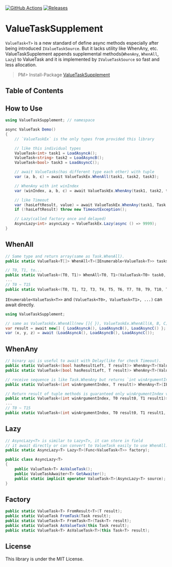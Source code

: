 [![GitHub Actions](https://github.com/Cysharp/ValueTaskSupplement/workflows/Build-Debug/badge.svg)](https://github.com/Cysharp/ValueTaskSupplement/actions) [![Releases](https://img.shields.io/github/release/Cysharp/ValueTaskSupplement.svg)](https://github.com/Cysharp/ValueTaskSupplement/releases)

ValueTaskSupplement
===

`ValueTask<T>` is a new standard of define async methods especially after being introduced `IValueTaskSource`. But it lacks utility like WhenAny, etc. ValueTaskSupplement appends supplemental methods(`WhenAny`, `WhenAll`, `Lazy`) to ValueTask and it is implemented by `IValueTaskSource` so fast and less allocation.

> PM> Install-Package [ValueTaskSupplement](https://www.nuget.org/packages/ValueTaskSupplement)

<!-- START doctoc generated TOC please keep comment here to allow auto update -->
<!-- DON'T EDIT THIS SECTION, INSTEAD RE-RUN doctoc TO UPDATE -->
## Table of Contents
<!-- END doctoc generated TOC please keep comment here to allow auto update -->

How to Use
---
```csharp
using ValueTaskSupplement; // namespace

async ValueTask Demo()
{
    // `ValueTaskEx` is the only types from provided this library

    // like this individual types
    ValueTask<int> task1 = LoadAsyncA();
    ValueTask<string> task2 = LoadAsyncB();
    ValueTask<bool> task3 = LoadAsyncC();

    // await ValueTasks(has different type each other) with tuple
    var (a, b, c) = await ValueTaskEx.WhenAll(task1, task2, task3);

    // WhenAny with int winIndex
    var (winIndex, a, b, c) = await ValueTaskEx.WhenAny(task1, task2, task2);

    // like Timeout
    var (hasLeftResult, value) = await ValueTaskEx.WhenAny(task1, Task.Delay(TimeSpan.FromSeconds(1)));
    if (!hasLeftResult) throw new TimeoutException();

    // Lazy(called factory once and delayed)
    AsyncLazy<int> asyncLazy = ValueTaskEx.Lazy(async () => 9999);
}
```

WhenAll
---

```csharp
// Same type and return array(same as Task.WhenAll).
public static ValueTask<T[]> WhenAll<T>(IEnumerable<ValueTask<T>> tasks);

// T0, T1, to...
public static ValueTask<(T0, T1)> WhenAll<T0, T1>(ValueTask<T0> task0, ValueTask<T1> task1);
...
// T0 ~ T15
public static ValueTask<(T0, T1, T2, T3, T4, T5, T6, T7, T8, T9, T10, T11, T12, T13, T14, T15)> WhenAll<T0, T1, T2, T3, T4, T5, T6, T7, T8, T9, T10, T11, T12, T13, T14, T15>(ValueTask<T0> task0, ValueTask<T1> task1, ValueTask<T2> task2, ValueTask<T3> task3, ValueTask<T4> task4, ValueTask<T5> task5, ValueTask<T6> task6, ValueTask<T7> task7, ValueTask<T8> task8, ValueTask<T9> task9, ValueTask<T10> task10, ValueTask<T11> task11, ValueTask<T12> task12, ValueTask<T13> task13, ValueTask<T14> task14, ValueTask<T15> task15);
```

`IEnumerable<ValueTask<T>>` and `(ValueTask<T0>, ValueTask<T1>, ...)` can await directly.

```csharp
using ValueTaskSupplement;

// same as ValueTaskEx.WhenAll(new []{ }), ValueTaskEx.WhenAll(A, B, C)
var result = await new[] { LoadAsyncA(), LoadAsyncB(), LoadAsyncC() };
var (x, y, z) = await (LoadAsyncA(), LoadAsyncB(), LoadAsyncC());
```

WhenAny
---

```csharp
// binary api is useful to await with Delay(like for check Timeout).
public static ValueTask<(bool hasResultLeft, T result)> WhenAny<T>(ValueTask<T> left, Task right);
public static ValueTask<(bool hasResultLeft, T result)> WhenAny<T>(ValueTask<T> left, ValueTask right);

// receive sequence is like Task.WhenAny but returns `int winArgumentIndex`.
public static ValueTask<(int winArgumentIndex, T result)> WhenAny<T>(IEnumerable<ValueTask<T>> tasks);

// Return result of tuple methods is guaranteed only winArgumentIndex value
public static ValueTask<(int winArgumentIndex, T0 result0, T1 result1)> WhenAny<T0, T1>(ValueTask<T0> task0, ValueTask<T1> task1);
...
// T0 ~ T15
public static ValueTask<(int winArgumentIndex, T0 result0, T1 result1, T2 result2, T3 result3, T4 result4, T5 result5, T6 result6, T7 result7, T8 result8, T9 result9, T10 result10, T11 result11, T12 result12, T13 result13, T14 result14, T15 result15)> WhenAny<T0, T1, T2, T3, T4, T5, T6, T7, T8, T9, T10, T11, T12, T13, T14, T15>(ValueTask<T0> task0, ValueTask<T1> task1, ValueTask<T2> task2, ValueTask<T3> task3, ValueTask<T4> task4, ValueTask<T5> task5, ValueTask<T6> task6, ValueTask<T7> task7, ValueTask<T8> task8, ValueTask<T9> task9, ValueTask<T10> task10, ValueTask<T11> task11, ValueTask<T12> task12, ValueTask<T13> task13, ValueTask<T14> task14, ValueTask<T15> task15);
```

Lazy
---

```csharp
// AsyncLazy<T> is similar to Lazy<T>, it can store in field
// it await directly or can convert to ValueTask easily to use WhenAll.
public static AsyncLazy<T> Lazy<T>(Func<ValueTask<T>> factory);

public class AsyncLazy<T>
{
    public ValueTask<T> AsValueTask();
    public ValueTaskAwaiter<T> GetAwaiter();   
    public static implicit operator ValueTask<T>(AsyncLazy<T> source);
}
```

Factory
---

```csharp
public static ValueTask<T> FromResult<T>(T result);
public static ValueTask FromTask(Task result);
public static ValueTask<T> FromTask<T>(Task<T> result);
public static ValueTask AsValueTask(this Task result);
public static ValueTask<T> AsValueTask<T>(this Task<T> result);
```

License
---
This library is under the MIT License.
